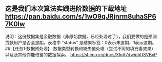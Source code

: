 ## 这是我们本次算法实践进阶数据的下载地址 https://pan.baidu.com/s/1wO9qJRjnrm8uhaSP67K0lw
说明：这份数据集是金融数据（非原始数据，已经处理过了），我们要做的是预测贷款用户是否会逾期。表格中 "status" 是结果标签：0表示未逾期，1表示逾期。
##【任务1·数据预处理】
数据类型转换和缺失值处理（尝试不同的填充看效果）以及及其他你能借鉴的数据探索。
https://shimo.im/docs/XIqA7dwjobUSVBxP
